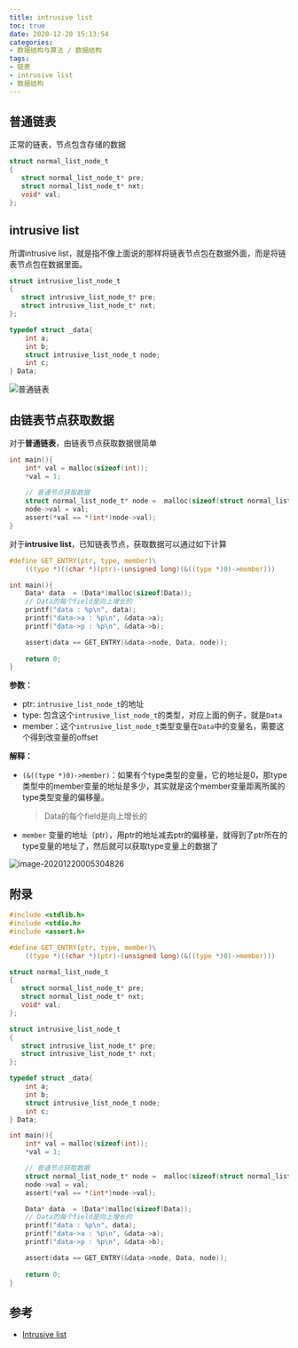 ```yaml
---
title: intrusive list 
toc: true
date: 2020-12-20 15:13:54
categories:
- 数据结构与算法 / 数据结构
tags:
- 链表
- intrusive list 
- 数据结构
---
```


## 普通链表

正常的链表，节点包含存储的数据

```c
struct normal_list_node_t
{
   struct normal_list_node_t* pre;
   struct normal_list_node_t* nxt;
   void* val;
};
```

## intrusive list

所谓intrusive list，就是指不像上面说的那样将链表节点包在数据外面，而是将链表节点包在数据里面。

```c
struct intrusive_list_node_t
{
   struct intrusive_list_node_t* pre;
   struct intrusive_list_node_t* nxt;
};

typedef struct _data{
    int a;
    int b;
    struct intrusive_list_node_t node;
    int c;
} Data;
```



![普通链表](https://cdn.showthink.cn/img/list.drawio.png)

<!--more-->

## 由链表节点获取数据

对于**普通链表**，由链表节点获取数据很简单

```c
int main(){
    int* val = malloc(sizeof(int));
    *val = 1;
    
    // 普通节点获取数据
    struct normal_list_node_t* node =  malloc(sizeof(struct normal_list_node_t));
    node->val = val;
    assert(*val == *(int*)node->val);
}
```

对于**intrusive list**，已知链表节点，获取数据可以通过如下计算

```c
#define GET_ENTRY(ptr, type, member)\
    ((type *)((char *)(ptr)-(unsigned long)(&((type *)0)->member)))

int main(){
    Data* data  = (Data*)malloc(sizeof(Data));
    // Data的每个field是向上增长的
    printf("data : %p\n", data);
    printf("data->a : %p\n", &data->a);
    printf("data->p : %p\n", &data->b);

    assert(data == GET_ENTRY(&data->node, Data, node));
    
    return 0;
}
```

**参数：**

- ptr: `intrusive_list_node_t`的地址
- type: 包含这个`intrusive_list_node_t`的类型，对应上面的例子，就是`Data`
- member：这个`intrusive_list_node_t`类型变量在`Data`中的变量名，需要这个得到改变量的offset

**解释：**

- `(&((type *)0)->member)`：如果有个type类型的变量，它的地址是0，那type类型中的member变量的地址是多少，其实就是这个member变量距离所属的type类型变量的偏移量。

	> Data的每个field是向上增长的

- `member` 变量的地址（ptr），用ptr的地址减去ptr的偏移量，就得到了ptr所在的type变量的地址了，然后就可以获取type变量上的数据了

  

![image-20201220005304826](https://cdn.showthink.cn/img/intrusive_list.drawio.png)

## 附录

```c
#include <stdlib.h>
#include <stdio.h>
#include <assert.h>

#define GET_ENTRY(ptr, type, member)\
    ((type *)((char *)(ptr)-(unsigned long)(&((type *)0)->member)))

struct normal_list_node_t
{
   struct normal_list_node_t* pre;
   struct normal_list_node_t* nxt;
   void* val;
};

struct intrusive_list_node_t
{
   struct intrusive_list_node_t* pre;
   struct intrusive_list_node_t* nxt;
};

typedef struct _data{
    int a;
    int b;
    struct intrusive_list_node_t node;
    int c;
} Data;

int main(){
    int* val = malloc(sizeof(int));
    *val = 1;

    // 普通节点获取数据
    struct normal_list_node_t* node =  malloc(sizeof(struct normal_list_node_t));
    node->val = val;
    assert(*val == *(int*)node->val);

    Data* data  = (Data*)malloc(sizeof(Data));
    // Data的每个field是向上增长的
    printf("data : %p\n", data);
    printf("data->a : %p\n", &data->a);
    printf("data->p : %p\n", &data->b);

    assert(data == GET_ENTRY(&data->node, Data, node));
    
    return 0;
}
```

## 参考

- [Intrusive list](https://blog.goquxiao.com/posts/2013/07/06/intrusive-list/)